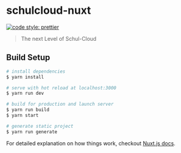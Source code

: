 # schulcloud-nuxt

[![code style: prettier](https://img.shields.io/badge/code_style-prettier-ff69b4.svg?style=flat-square)](https://github.com/prettier/prettier)

> The next Level of Schul-Cloud

## Build Setup

``` bash
# install dependencies
$ yarn install

# serve with hot reload at localhost:3000
$ yarn run dev

# build for production and launch server
$ yarn run build
$ yarn start

# generate static project
$ yarn run generate
```

For detailed explanation on how things work, checkout [Nuxt.js docs](https://nuxtjs.org).
